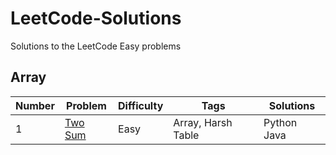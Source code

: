 # LeetCode-Solutions
Solutions to the LeetCode Easy problems

## Array

|Number |Problem |Difficulty |Tags |Solutions |
|---    |---     |---        |---  |---       |
|1      |[Two Sum](https://leetcode.com/problems/two-sum/) |Easy |Array, Harsh Table|Python Java |

